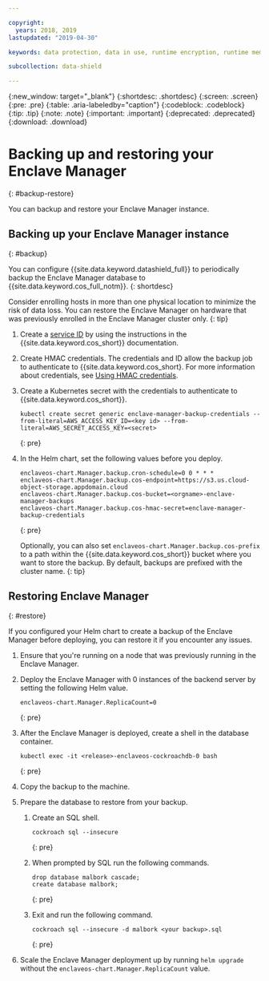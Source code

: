 ```yaml
---

copyright:
  years: 2018, 2019
lastupdated: "2019-04-30"

keywords: data protection, data in use, runtime encryption, runtime memory encryption, encrypted memory, intel sgx, software guard extensions, fortanix runtime encryption

subcollection: data-shield

---
```


{:new_window: target="_blank"}
{:shortdesc: .shortdesc}
{:screen: .screen}
{:pre: .pre}
{:table: .aria-labeledby="caption"}
{:codeblock: .codeblock}
{:tip: .tip}
{:note: .note}
{:important: .important}
{:deprecated: .deprecated}
{:download: .download}


# Backing up and restoring your Enclave Manager
{: #backup-restore}

You can backup and restore your Enclave Manager instance. 


## Backing up your Enclave Manager instance
{: #backup}

You can configure {{site.data.keyword.datashield_full}} to periodically backup the Enclave Manager database to {{site.data.keyword.cos_full_notm}}.
{: shortdesc}

Consider enrolling hosts in more than one physical location to minimize the risk of data loss. You can restore the Enclave Manager on hardware that was previously enrolled in the Enclave Manager cluster only.
{: tip}


1. Create a [service ID](/docs/services/cloud-object-storage?topic=cloud-object-storage-service-credentials#service-credentials) by using the instructions in the {{site.data.keyword.cos_short}} documentation. 

2. Create HMAC credentials. The credentials and ID allow the backup job to authenticate to {{site.data.keyword.cos_short}. For more information about credentials, see [Using HMAC credentials](/docs/services/cloud-object-storage?topic=cloud-object-storage-hmac#hmac).

3. Create a Kubernetes secret with the credentials to authenticate to {{site.data.keyword.cos_short}}.
    
    ```
    kubectl create secret generic enclave-manager-backup-credentials --from-literal=AWS_ACCESS_KEY_ID=<key id> --from-literal=AWS_SECRET_ACCESS_KEY=<secret>
    ```
    {: pre}

4. In the Helm chart, set the following values before you deploy.
    
    ```
    enclaveos-chart.Manager.backup.cron-schedule=0 0 * * *
    enclaveos-chart.Manager.backup.cos-endpoint=https://s3.us.cloud-object-storage.appdomain.cloud
    enclaveos-chart.Manager.backup.cos-bucket=<orgname>-enclave-manager-backups
    enclaveos-chart.Manager.backup.cos-hmac-secret=enclave-manager-backup-credentials
    ```
    {: pre}

    Optionally, you can also set `enclaveos-chart.Manager.backup.cos-prefix` to a path within the {{site.data.keyword.cos_short}} bucket where you want to store the backup. By default, backups are prefixed with the cluster name.
    {: tip}



## Restoring Enclave Manager
{: #restore}

If you configured your Helm chart to create a backup of the Enclave Manager before deploying, you can restore it if you encounter any issues.

1. Ensure that you're running on a node that was previously running in the Enclave Manager.

2. Deploy the Enclave Manager with 0 instances of the backend server by setting the following Helm value.

    ```
    enclaveos-chart.Manager.ReplicaCount=0
    ```
    {: pre}

3. After the Enclave Manager is deployed, create a shell in the database container.

    ```
    kubectl exec -it <release>-enclaveos-cockroachdb-0 bash
    ```
    {: pre}

4. Copy the backup to the machine.

5. Prepare the database to restore from your backup.

    1. Create an SQL shell.

        ```
        cockroach sql --insecure
        ```
        {: pre}
    
    2. When prompted by SQL run the following commands.

        ```
        drop database malbork cascade;
        create database malbork;
        ```
        {: pre}
    
    3. Exit and run the following command.

        ```
        cockroach sql --insecure -d malbork <your backup>.sql
        ```
        {: pre}

6. Scale the Enclave Manager deployment up by running `helm upgrade` without the `enclaveos-chart.Manager.ReplicaCount` value.

